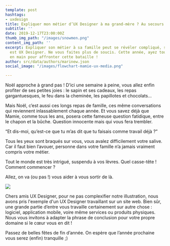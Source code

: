 ```yaml
---
template: post
hashtags:
- uxdesign
title: Expliquer mon métier d’UX Designer à ma grand-mère ? Au secours !
subtitle: ''
date: 2019-12-17T23:00:00Z
thumb_img_path: "/images/snowmen.png"
content_img_path: ''
excerpt: Expliquer son métier à sa famille peut se révéler compliqué, surtout lorsqu'on
  est UX Designer. Ne vous faites plus de soucis. Cette année, ayez toutes les cartes
  en main pour affronter cette bataille !
author: src/data/authors/marinew.json
social_image: "/images/flowchart-mamie-ux-media.png"

---
```

Noël approche à grand pas ! D’ici une semaine à peine, vous allez enfin profiter de ses petites joies : le sapin et ses cadeaux, les repas gargantuesques, le feu dans la cheminée, les papillotes et chocolats…

Mais Noël, c’est aussi ces longs repas de famille, ces même conversations qui reviennent inlassablement chaque année. Et vous savez déjà que Mamie, comme tous les ans, posera cette fameuse question fatidique, entre le chapon et la bûche. Question innocente mais qui vous fera trembler.

“Et dis-moi, qu’est-ce que tu m’as dit que tu faisais comme travail déjà ?”

Tous les yeux sont braqués sur vous, vous avalez difficilement votre salive. Car il faut bien l’avouer, personne dans votre famille n’a jamais vraiment compris votre métier.

Tout le monde est très intrigué, suspendu à vos lèvres. Quel casse-tête ! Comment commencer ?

Allez, on va (ou pas !) vous aider à vous sortir de là.

![](/images/flowchart-mamie-ux.png)

Chers amis UX Designer, pour ne pas complexifier notre illustration, nous avons pris l'exemple d'un UX Designer travaillant sur un site web. Bien sûr, une grande partie d’entre vous travaille certainement sur autre chose : logiciel, application mobile, voire même services ou produits physiques. Nous vous invitons à adapter la phrase de conclusion pour votre propre domaine si le cœur vous en dit !

Passez de belles fêtes de fin d’année. On espère que l’année prochaine vous serez (enfin) tranquille ;)
